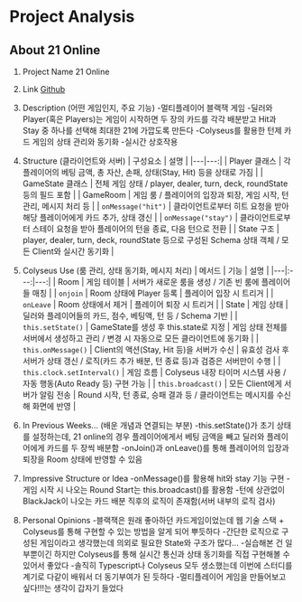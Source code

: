 # Project Analysis
## About 21 Online



1. Project Name
21 Online


2. Link
[Github](https://stopnoanime.github.io/21-online/, "Go BlackJack")


3. Description (어떤 게임인지, 주요 기능)
-멀티플레이어 블랙잭 게임
-딜러와 Player(혹은 Players)는 게임이 시작하면 두 장의 카드를 각각 배분받고 Hit과 Stay 중 하나를 선택해 최대한 21에 가깝도록 만든다
-Colyseus를 활용한 턴제 카드 게임의 상태 관리와 동기화
-실시간 상호작용


4. Structure (클라이언트와 서버)
| 구성요소 | 설명 | 
|---|---:|
| Player 클래스 | 각 플레이어의 베팅 금액, 총 자산, 손패, 상태(Stay, Hit) 등을 상태로 가짐 |
| GameState 클래스 | 전체 게임 상태 / player, dealer, turn, deck, roundState 등의 필드 포함 |
| GameRoom | 게임 룸 / 플레이어의 입장과 퇴장, 게임 시작, 턴 관리, 메시지 처리 등 |
| `onMessage("hit")` | 클라이언트로부터 히트 요청을 받아 해당 플레이어에게 카드 추가, 상태 갱신 |
| `onMessage("stay")` | 클라이언트로부터 스테이 요청을 받아 플레이어의 턴을 종료, 다음 턴으로 전환 |
| State 구조 | player, dealer, turn, deck, roundState 등으로 구성된 Schema 상태 객체 / 모든 Client와 실시간 동기화 |


5. Colyseus Use (룸 관리, 상태 동기화, 메시지 처리)
| 메서드 | 기능 | 설명 |
|---|:---:|---:|
| Room | 게임 테이블 | 서버가 새로운 룸을 생성 / 기존 빈 룸에 플레이어들 매칭 |
| `onjoin` | Room 상태에 Player 등록 | 플레이어 입장 시 트리거 |
| `onLeave` | Room 상태에서 제거 | 플레이어 퇴장 시 트리거 |
| State | 게임 상태 | 딜러와 플레이어들의 카드, 점수, 베팅액, 턴 등 / Schema 기반 |
| `this.setState()` | GameState를 생성 후 this.state로 지정 | 게임 상태 전체를 서버에서 생성하고 관리 / 변경 시 자동으로 모든 클라이언트에 동기화 |
| `this.onMessage()` | Client의 액션(Stay, Hit 등)을 서버가 수신 | 유효성 검사 후 서버가 상태 갱신 / 로직(카드 추가 배분, 턴 종료 등)과 검증은 서버만이 수행 |
| `this.clock.setInterval()` | 게임 흐름 | Colyseus 내장 타이머 시스템 사용 / 자동 행동(Auto Ready 등) 구현 가능 |
| `this.broadcast()` | 모든 Client에게 서버가 알림 전송 | Round 시작, 턴 종료, 승패 결과 등 / 클라이언트는 메시지를 수신해 화면에 반영 |


6. In Previous Weeks... (배운 개념과 연결되는 부분)
-this.setState()가 초기 상태를 설정하는데, 21 online의 경우 플레이어에게서 베팅 금액을 빼고 딜러와 플레이어에게 카드를 두 장씩 배분함
-onJoin()과 onLeave()를 통해 플레이어의 입장과 퇴장을 Room 상태에 반영할 수 있음


7. Impressive Structure or Idea
-onMessage()를 활용해 hit와 stay 기능 구현
-게임 시작 시 나오는 Round Start는 this.broadcast()를 활용함
-턴에 상관없이 BlackJack이 나오는 카드 배분 직후의 로직이 존재함(서버 내부의 로직 검사)


8. Personal Opinions
-블랙잭은 원래 좋아하던 카드게임이었는데 웹 기술 스택 + Colyseus를 통해 구현할 수 있는 방법을 알게 되어 뿌듯하다
-간단한 로직으로 구성된 게임이라고 생각했는데 의외로 필요한 State와 구조가 많다...
-실습해본 건 일부뿐이긴 하지만 Colyseus를 통해 실시간 통신과 상태 동기화를 직접 구현해볼 수 있어서 좋았다
-솔직히 Typescript나 Colyseus 모두 생소했는데 이번에 스터디를 계기로 다같이 배워서 더 동기부여가 된 듯하다
-멀티플레이어 게임을 만들어보고 싶다!!!는 생각이 갑자기 들었다